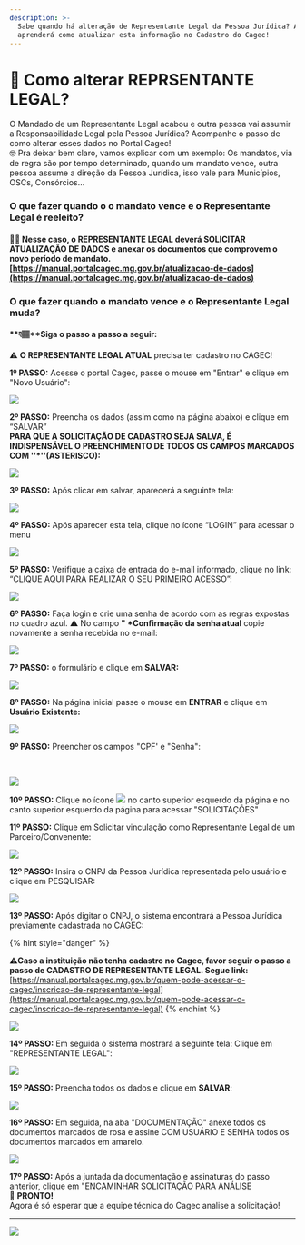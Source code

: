 ```yaml
---
description: >-
  Sabe quando há alteração de Representante Legal da Pessoa Jurídica? Aqui você
  aprenderá como atualizar esta informação no Cadastro do Cagec!
---
```


# 📝 Como alterar REPRSENTANTE LEGAL?

 O Mandado de um Representante Legal acabou e outra pessoa vai assumir a Responsabilidade Legal pela Pessoa Jurídica? Acompanhe o passo de como alterar esses dados no Portal Cagec!  
🤓 Pra deixar bem claro, vamos explicar com um exemplo:  Os mandatos, via de regra são por tempo determinado, quando um mandato vence, outra pessoa assume a direção da Pessoa Jurídica, isso vale para Municípios, OSCs, Consórcios...

### **O que fazer quando o o mandato vence e o Representante Legal é reeleito?**

#### 👍🏽 Nesse caso, o REPRESENTANTE LEGAL  deverá SOLICITAR ATUALIZAÇÃO DE DADOS e anexar os documentos que comprovem o novo período de mandato. [https://manual.portalcagec.mg.gov.br/atualizacao-de-dados](https://manual.portalcagec.mg.gov.br/atualizacao-de-dados)

### O que fazer quando o mandato vence e o Representante Legal muda?

#### **👇🏽**Siga o passo a passo a seguir:

 ⚠️ **O REPRESENTANTE LEGAL ATUAL** precisa ter cadastro no CAGEC!

**1º PASSO:** Acesse o portal Cagec, passe o mouse em "Entrar" e clique em "Novo Usuário":

![](https://gblobscdn.gitbook.com/assets%2F-Lz3vtvsJLmY9bJtxnM8%2F-MDYwyuyxH57KlHUHbC5%2F-MDYxcmzlDAs8_EwFaDg%2Fimage%201.png?alt=media&token=d735f8fd-2c8f-4071-96ab-7e2b58f83aaf)

**2º PASSO:** Preencha os dados \(assim como na página abaixo\) e clique em “SALVAR”  
**PARA QUE A SOLICITAÇÃO DE CADASTRO SEJA SALVA, É INDISPENSÁVEL O PREENCHIMENTO DE TODOS OS CAMPOS MARCADOS COM ''\*''\(ASTERISCO\):**

![](https://gblobscdn.gitbook.com/assets%2F-Lz3vtvsJLmY9bJtxnM8%2F-MDYwyuyxH57KlHUHbC5%2F-MDYxySRLLk-1v8aGes1%2Fimage2.png?alt=media&token=736d0824-5a45-4155-96b9-8ef345570dd8)

 **3º PASSO:** Após clicar em salvar, aparecerá a seguinte tela:

![](https://gblobscdn.gitbook.com/assets%2F-Lz3vtvsJLmY9bJtxnM8%2F-MDYwyuyxH57KlHUHbC5%2F-MDYyOCQjl2mLouf5Jvz%2Fimage3.png?alt=media&token=0b1e89b4-5949-4111-b8e2-f71b6cd71c87)

**4º PASSO:** Após aparecer esta tela, clique no ícone “LOGIN” para acessar o menu

![](https://gblobscdn.gitbook.com/assets%2F-Lz3vtvsJLmY9bJtxnM8%2F-Lzx_oPwFEjlGCK7zSKR%2F-LzxhdYnaLe_p4T9DAHB%2Fimage.png?alt=media&token=a193b5a3-42e1-4c46-b63a-d18c837c6d61)

**5º PASSO:** Verifique a caixa de entrada do e-mail informado, clique no link: “CLIQUE AQUI PARA REALIZAR O SEU PRIMEIRO ACESSO”:

![](https://gblobscdn.gitbook.com/assets%2F-Lz3vtvsJLmY9bJtxnM8%2F-Lzx_oPwFEjlGCK7zSKR%2F-LzxhkUl8cuPreAmCfOA%2Fimage.png?alt=media&token=471a3ae3-1f54-46a8-8f82-70341c6d81a7)

**6º PASSO:** Faça login e crie uma senha de acordo com as regras expostas no quadro azul. ⚠️ No campo **" \*Confirmação da senha atual** copie novamente a senha recebida no e-mail:

![](https://gblobscdn.gitbook.com/assets%2F-Lz3vtvsJLmY9bJtxnM8%2F-MJxNLTIu1vtdIN1p4-g%2F-MJxNXrU_W53neNkb7JB%2FCaptura%20de%20Tela%202020-10-18%20a%CC%80s%2017.02.46.png?alt=media&token=92d0399e-6db9-422a-b58b-7f4d33dea211)

**7º PASSO:** o formulário e clique em **SALVAR:**

![](https://gblobscdn.gitbook.com/assets%2F-Lz3vtvsJLmY9bJtxnM8%2F-MJxNLTIu1vtdIN1p4-g%2F-MJxQbTWv-beUIRAdPir%2FCaptura%20de%20Tela%202020-10-18%20a%CC%80s%2017.35.21.png?alt=media&token=484f053a-0ea1-4d3f-a1e3-9cd1b6e658cf)

**8º PASSO:** Na página inicial passe o mouse em **ENTRAR** e clique em **Usuário Existente:**

![](https://gblobscdn.gitbook.com/assets%2F-Lz3vtvsJLmY9bJtxnM8%2F-M0Yk4Cu_dhozF9POy5D%2F-M0Yl98oY2ovBzsv9454%2Fimage.png?alt=media&token=09beae37-fd08-4745-ba15-8afd9cec237e)

**9º PASSO:** Preencher os campos "CPF' e "Senha":

​

![](https://gblobscdn.gitbook.com/assets%2F-Lz3vtvsJLmY9bJtxnM8%2F-M0Yk4Cu_dhozF9POy5D%2F-M0YlJcqgGjJaa7yCNG2%2Fimage.png?alt=media&token=1606c383-a105-4390-9142-17050a946dbf)

**10º PASSO:** Clique no ícone ![](https://firebasestorage.googleapis.com/v0/b/gitbook-28427.appspot.com/o/assets%2F-Lz3vtvsJLmY9bJtxnM8%2F-Lzx_oPwFEjlGCK7zSKR%2F-Lzxigmhyxh_PhDJ3CSK%2Fimage.png?alt=media&token=dd615734-4b20-41b4-9a1f-8e08c00ae4d4) no canto superior esquerdo da página e no canto superior esquerdo da página para acessar "SOLICITAÇÕES"  


**11º PASSO:** Clique em Solicitar vinculação como Representante Legal de um Parceiro/Convenente:

![](.gitbook/assets/01-alterar-representnte-legal-%20%281%29.png)

**12º PASSO:**  Insira o CNPJ da Pessoa Jurídica representada pelo usuário e clique em PESQUISAR:

![](.gitbook/assets/2%20%283%29.png)

**13º PASSO:**  Após digitar o CNPJ, o sistema encontrará a Pessoa Jurídica previamente cadastrada no CAGEC:

{% hint style="danger" %}
  
⚠️**Caso a instituição não tenha cadastro no Cagec, favor seguir o passo a passo de CADASTRO DE REPRESENTANTE LEGAL. Segue link:**  
[https://manual.portalcagec.mg.gov.br/quem-pode-acessar-o-cagec/inscricao-de-representante-legal](https://manual.portalcagec.mg.gov.br/quem-pode-acessar-o-cagec/inscricao-de-representante-legal)
{% endhint %}

![](.gitbook/assets/3%20%283%29.png)

**14º PASSO:** Em seguida o sistema mostrará a seguinte tela: Clique em   
"REPRESENTANTE LEGAL":

![](.gitbook/assets/4%20%283%29.png)

**15º PASSO:** Preencha todos os dados e clique em **SALVAR**:

![](.gitbook/assets/5%20%283%29.png)

**16º PASSO:** Em seguida, na aba "DOCUMENTAÇÃO" anexe todos os documentos marcados de rosa e assine COM USUÁRIO E SENHA todos os documentos marcados em amarelo.

![](.gitbook/assets/7%20%282%29.png)

**17º PASSO:**  Após a juntada da documentação e assinaturas do passo anterior, clique em "ENCAMINHAR SOLICITAÇÃO PARA ANÁLISE  
🎩 **PRONTO!**  
Agora é só esperar que a equipe técnica do Cagec analise a solicitação!  
****

![](.gitbook/assets/8%20%282%29.png)



